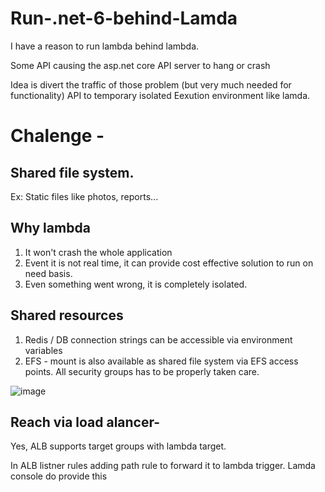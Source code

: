 # Run-.net-6-behind-Lamda

I have a reason to run lambda behind lambda.

Some API causing the asp.net core API server to hang or crash

Idea is divert the traffic of those problem (but very much needed for functionality) API to temporary isolated Eexution environment like lamda.

# Chalenge -

## Shared file system.

Ex: Static files like photos, reports...

## Why lambda

1. It won't crash the whole application
2. Event it is not real time, it can provide cost effective solution to run on need basis.
3. Even something went wrong, it is completely isolated.

## Shared resources

1. Redis / DB connection strings can be accessible via environment variables
2. EFS - mount is also available as shared file system via EFS access points. All security groups has to be properly taken care.

![image](https://user-images.githubusercontent.com/85802871/213963929-6125fe04-76f0-47fc-ac14-781476f37a08.png)

## Reach via load alancer- 
Yes, ALB supports target groups with lambda target. 

In ALB listner rules adding path rule to forward it to lambda trigger. Lamda console do provide this 
